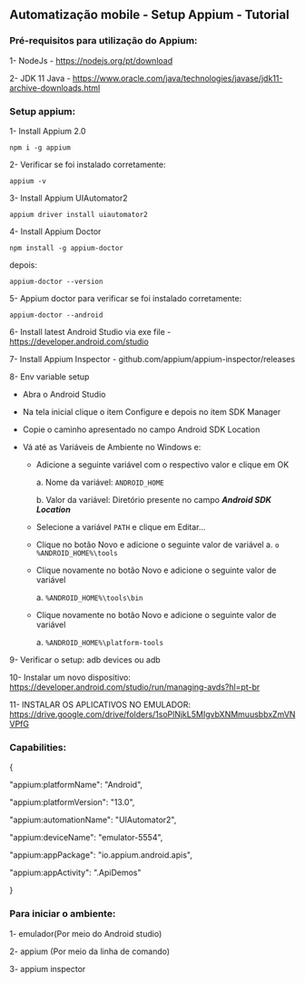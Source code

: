 ## Automatização mobile - Setup Appium - Tutorial

### Pré-requisitos para utilização do Appium:

1- NodeJs - https://nodejs.org/pt/download

2- JDK 11 Java - https://www.oracle.com/java/technologies/javase/jdk11-archive-downloads.html

### Setup appium:

1- Install Appium 2.0

    npm i -g appium

2- Verificar se foi instalado corretamente:

    appium -v

3- Install Appium UIAutomator2

    appium driver install uiautomator2

4- Install Appium Doctor

    npm install -g appium-doctor

depois:

    appium-doctor --version

5- Appium doctor para verificar se foi instalado corretamente:

    appium-doctor --android

6- Install latest Android Studio via exe file - https://developer.android.com/studio

7- Install Appium Inspector - github.com/appium/appium-inspector/releases




8- Env variable setup

  - Abra o Android Studio

  - Na tela inicial clique o item Configure e depois no item SDK Manager

  - Copie o caminho apresentado no campo Android SDK Location

  -  Vá até as Variáveis de Ambiente no Windows e:

      - Adicione a seguinte variável com o respectivo valor e clique em OK

         a. Nome da variável: `ANDROID_HOME`

         b. Valor da variável: Diretório presente no campo ***Android SDK Location***

      - Selecione a variável `PATH` e clique em Editar...
    
      - Clique no botão Novo e adicione o seguinte valor de variável
         a.  `o %ANDROID_HOME%\tools`

      - Clique novamente no botão Novo e adicione o seguinte valor de variável

         a. `%ANDROID_HOME%\tools\bin`

      - Clique novamente no botão Novo e adicione o seguinte valor de variável

         a. `%ANDROID_HOME%\platform-tools`



9- Verificar o setup: adb devices ou adb

10- Instalar um novo dispositivo: https://developer.android.com/studio/run/managing-avds?hl=pt-br

11- INSTALAR OS APLICATIVOS NO EMULADOR: https://drive.google.com/drive/folders/1soPlNjkL5MIgvbXNMmuusbbxZmVNVPfG




### Capabilities:

{

"appium:platformName": "Android",

"appium:platformVersion": "13.0",

"appium:automationName": "UIAutomator2",

"appium:deviceName": "emulator-5554",

"appium:appPackage": "io.appium.android.apis",

"appium:appActivity": ".ApiDemos"

}




### Para iniciar o ambiente:

1- emulador(Por meio do Android studio)

2- appium (Por meio da linha de comando)

3- appium inspector
